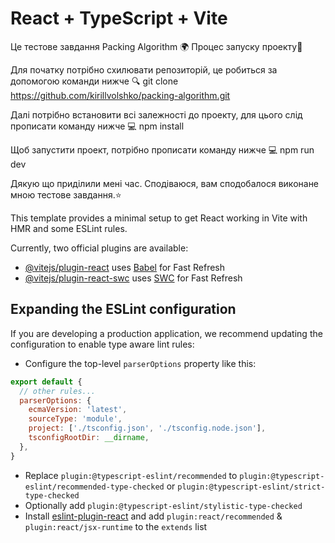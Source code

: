 # React + TypeScript + Vite
Це тестове завдання Packing Algorithm 🌍
Процес запуску проекту🚀

Для початку потрібно схилювати репозиторій, це робиться за допомогою команди нижче 🔍
git clone https://github.com/kirillvolshko/packing-algorithm.git

Далі потрібно встановити всі залежності до проекту, для цього слід прописати команду нижче 💻
npm install

Щоб запустити проект, потрібно прописати команду нижче 💻
npm run dev 

Дякую що приділили мені час. Сподіваюся, вам сподобалося виконане мною тестове завдання.⭐️

This template provides a minimal setup to get React working in Vite with HMR and some ESLint rules.

Currently, two official plugins are available:

- [@vitejs/plugin-react](https://github.com/vitejs/vite-plugin-react/blob/main/packages/plugin-react/README.md) uses [Babel](https://babeljs.io/) for Fast Refresh
- [@vitejs/plugin-react-swc](https://github.com/vitejs/vite-plugin-react-swc) uses [SWC](https://swc.rs/) for Fast Refresh

## Expanding the ESLint configuration

If you are developing a production application, we recommend updating the configuration to enable type aware lint rules:

- Configure the top-level `parserOptions` property like this:

```js
export default {
  // other rules...
  parserOptions: {
    ecmaVersion: 'latest',
    sourceType: 'module',
    project: ['./tsconfig.json', './tsconfig.node.json'],
    tsconfigRootDir: __dirname,
  },
}
```

- Replace `plugin:@typescript-eslint/recommended` to `plugin:@typescript-eslint/recommended-type-checked` or `plugin:@typescript-eslint/strict-type-checked`
- Optionally add `plugin:@typescript-eslint/stylistic-type-checked`
- Install [eslint-plugin-react](https://github.com/jsx-eslint/eslint-plugin-react) and add `plugin:react/recommended` & `plugin:react/jsx-runtime` to the `extends` list
